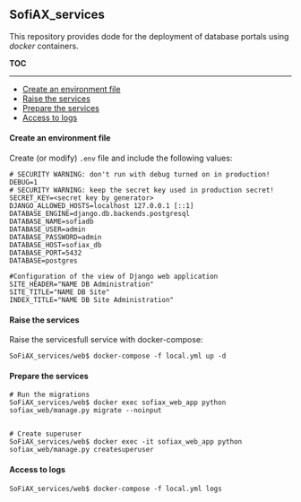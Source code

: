 ## SofiAX_services

This repository provides dode for the deployment of database portals using *docker* containers.

**TOC**
<HR>

+ [Create an environment file](#create-an-environment-file)
+ [Raise the services](#raise-the-services)
+ [Prepare the services](#prepare-the-services)
+ [Access to logs](#access-to-logs)


#### Create an environment file
Create (or modify) ``.env`` file and include the following values:

```
# SECURITY WARNING: don't run with debug turned on in production!
DEBUG=1 
# SECURITY WARNING: keep the secret key used in production secret!
SECRET_KEY=<secret key by generator>
DJANGO_ALLOWED_HOSTS=localhost 127.0.0.1 [::1]
DATABASE_ENGINE=django.db.backends.postgresql
DATABASE_NAME=sofiadb
DATABASE_USER=admin
DATABASE_PASSWORD=admin
DATABASE_HOST=sofiax_db
DATABASE_PORT=5432
DATABASE=postgres

#Configuration of the view of Django web application
SITE_HEADER="NAME DB Administration"
SITE_TITLE="NAME DB Site"
INDEX_TITLE="NAME DB Site Administration"
```


#### Raise the services

Raise the servicesfull service with docker-compose:

```
SoFiAX_services/web$ docker-compose -f local.yml up -d
```

#### Prepare the services

```
# Run the migrations
SoFiAX_services/web$ docker exec sofiax_web_app python sofiax_web/manage.py migrate --noinput


# Create superuser
SoFiAX_services/web$ docker exec -it sofiax_web_app python sofiax_web/manage.py createsuperuser
```

#### Access to logs
```
SoFiAX_services/web$ docker-compose -f local.yml logs
```



